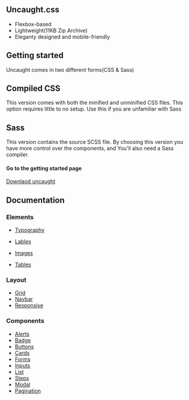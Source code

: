 ## Uncaught.css
* Flexbox-based
* Lightweight(11KB Zip Archive)
* Eleganty designed and mobile-friendly
## Getting started

Uncaught comes in two different forms(CSS & Sass)

## Compiled CSS
This version comes with both the minified and unminified CSS files. This option requires little to no setup. Use this if you are unfamiliar with Sass

## Sass
This version contains the source SCSS file. By choosing this version you have more control over the components, and You'll also need a Sass compiler.

#### Go to the getting started page

[Downlaod uncaught](https://anthonylan.github.io/Uncaughtcss/getting-started.html)

## Documentation

### Elements
* [Typography](https://anthonylan.github.io/Uncaughtcss/typography.html)
* [Lables](https://anthonylan.github.io/Uncaughtcss/labels.html)

* [Images](https://anthonylan.github.io/Uncaughtcss/images.html)

* [Tables](https://anthonylan.github.io/Uncaughtcss/tables.html)

### Layout 
* [Grid](https://anthonylan.github.io/Uncaughtcss/grid.html)
* [Navbar](https://anthonylan.github.io/Uncaughtcss/navbar.html)
* [Responsive](https://anthonylan.github.io/Uncaughtcss/responsive.html)

### Components
* [Alerts](https://anthonylan.github.io/Uncaughtcss/alerts.html)
* [Badge](https://anthonylan.github.io/Uncaughtcss/badge.html)
* [Buttons](https://anthonylan.github.io/Uncaughtcss/buttons.html)
* [Cards](https://anthonylan.github.io/Uncaughtcss/cards.html)
* [Forms](https://anthonylan.github.io/Uncaughtcss/forms.html)
* [Inputs](https://anthonylan.github.io/Uncaughtcss/inputs.html)
* [List](https://anthonylan.github.io/Uncaughtcss/list.html)
* [Steps](https://anthonylan.github.io/Uncaughtcss/steps.html)
* [Modal](https://anthonylan.github.io/Uncaughtcss/modal.html)
* [Pagination](https://anthonylan.github.io/Uncaughtcss/pagination.html)





